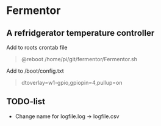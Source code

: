 # Fermentor
## A refridgerator temperature controller 

Add to roots crontab file
>@reboot /home/pi/git/fermentor/Fermentor.sh

Add to /boot/config.txt
>dtoverlay=w1-gpio,gpiopin=4,pullup=on

## TODO-list
* Change name for logfile.log -> logfile.csv
